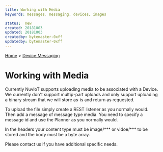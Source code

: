 ```yaml
---
title: Working with Media
keywords: messages, messaging, devices, images

status:  new
created: 20181003
updated: 20181003
createdby: bytemaster-0xff
updatedby: bytemaster-0xff
---
```

[Home](../Index.md) > [Device Messaging](Index.md)

# Working with Media

Currently NuvIoT supports uploading media to be associated with a Device.  We currently don't support multip-part uploads and only support uploading a binary stream that we will store as-is and return as requested.

To upload the file simply create a REST listener as you normally would.  Then add a message of message type media.  You need to specify a message id and use the Planner as you normally would.

In the headers your content type must be image/*** or vidoe/*** to be stored and the body must be a byte array.

Please contact us if you have additional specific needs.
